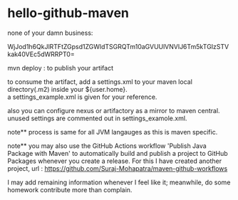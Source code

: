 # hello-github-maven

none of your damn business:  

WjJod1h6QkJlRTFtZGpsd1ZGWldTSGRQTm10aGVUUlVNVlJ6Tm5kTGIzSTVkak40VEc5dWRRPT0=

mvn deploy : to publish your artifact  

to consume the artifact, add a settings.xml to your maven local directory(.m2) inside your ${user.home}.  
a settings_example.xml is given for your reference.  

also you can configure nexus or artifactory as a mirror to maven central. unused settings are commented out in settings_examole.xml.  

note** process is same for all JVM langauges as this is maven specific.  

note** you may also use the GitHub Actions workflow 'Publish Java Package with Maven' to automatically build and publish a project to GitHub Packages whenever you create a release. For this I have created another project, url : https://github.com/Suraj-Mohapatra/maven-github-workflows  

I may add remaining information whenever I feel like it; meanwhile, do some homework contribute more than complain.
